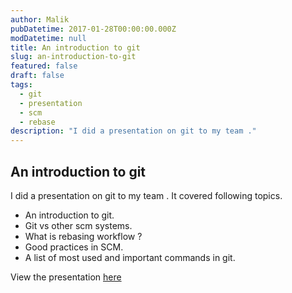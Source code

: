 ```yaml
---
author: Malik
pubDatetime: 2017-01-28T00:00:00.000Z
modDatetime: null
title: An introduction to git
slug: an-introduction-to-git
featured: false
draft: false
tags:
  - git
  - presentation
  - scm
  - rebase
description: "I did a presentation on git to my team ."
---
```


## An introduction to git

I did a presentation on git to my team . It covered following topics.


- An introduction to git.
- Git vs other scm systems.
- What is rebasing workflow ?
- Good practices in SCM.
- A list of most used and important commands in git.

View the presentation [here](https://slides.com/salimmalik/deck-1) 